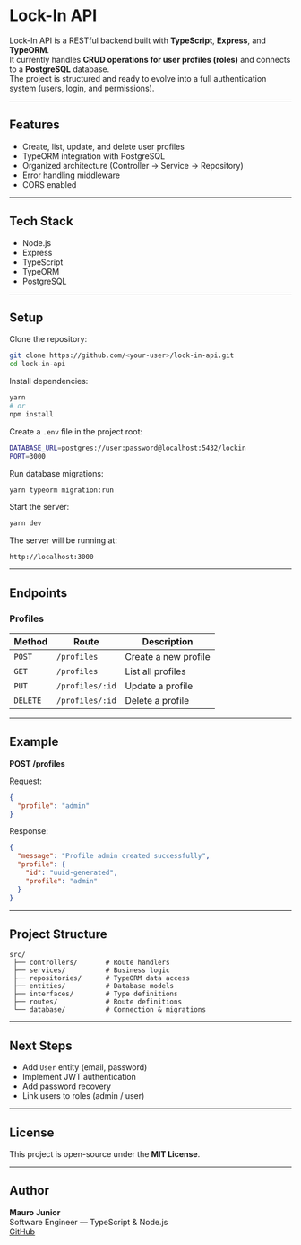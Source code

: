 # Lock-In API

Lock-In API is a RESTful backend built with **TypeScript**, **Express**, and **TypeORM**.  
It currently handles **CRUD operations for user profiles (roles)** and connects to a **PostgreSQL** database.  
The project is structured and ready to evolve into a full authentication system (users, login, and permissions).

---

## Features

- Create, list, update, and delete user profiles  
- TypeORM integration with PostgreSQL  
- Organized architecture (Controller → Service → Repository)  
- Error handling middleware  
- CORS enabled  

---

## Tech Stack

- Node.js  
- Express  
- TypeScript  
- TypeORM  
- PostgreSQL  

---

## Setup

Clone the repository:
```bash
git clone https://github.com/<your-user>/lock-in-api.git
cd lock-in-api
```

Install dependencies:
```bash
yarn
# or
npm install
```

Create a `.env` file in the project root:
```bash
DATABASE_URL=postgres://user:password@localhost:5432/lockin
PORT=3000
```

Run database migrations:
```bash
yarn typeorm migration:run
```

Start the server:
```bash
yarn dev
```

The server will be running at:
```
http://localhost:3000
```

---

## Endpoints

### Profiles

| Method | Route | Description |
|--------|--------|-------------|
| `POST` | `/profiles` | Create a new profile |
| `GET` | `/profiles` | List all profiles |
| `PUT` | `/profiles/:id` | Update a profile |
| `DELETE` | `/profiles/:id` | Delete a profile |

---

## Example

**POST /profiles**

Request:
```json
{
  "profile": "admin"
}
```

Response:
```json
{
  "message": "Profile admin created successfully",
  "profile": {
    "id": "uuid-generated",
    "profile": "admin"
  }
}
```

---

## Project Structure

```
src/
 ├── controllers/       # Route handlers
 ├── services/          # Business logic
 ├── repositories/      # TypeORM data access
 ├── entities/          # Database models
 ├── interfaces/        # Type definitions
 ├── routes/            # Route definitions
 └── database/          # Connection & migrations
```

---

## Next Steps

- Add `User` entity (email, password)  
- Implement JWT authentication  
- Add password recovery  
- Link users to roles (admin / user)

---

## License

This project is open-source under the **MIT License**.

---

## Author

**Mauro Junior**  
Software Engineer — TypeScript & Node.js  
[GitHub](https://github.com/mj01px)
